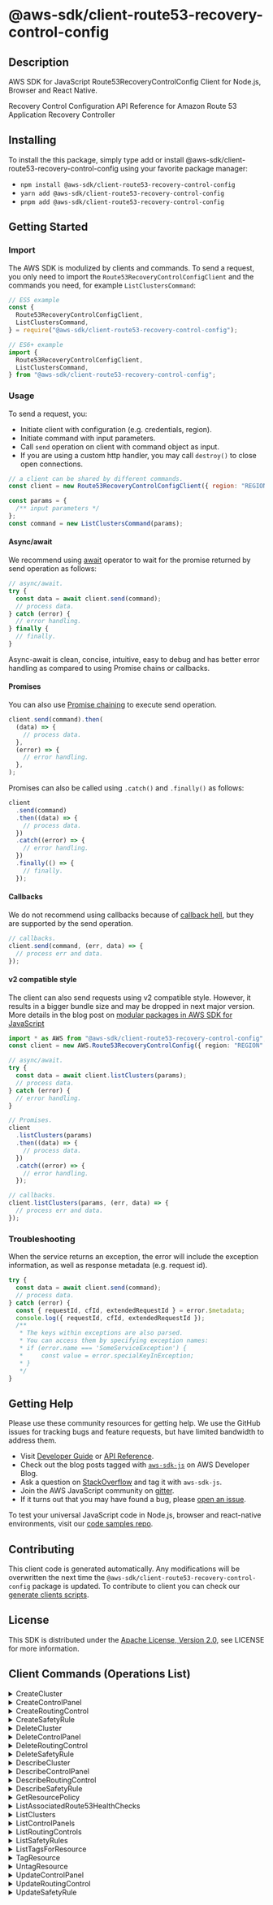 <!-- generated file, do not edit directly -->

# @aws-sdk/client-route53-recovery-control-config

## Description

AWS SDK for JavaScript Route53RecoveryControlConfig Client for Node.js, Browser and React Native.

<p>Recovery Control Configuration API Reference for Amazon Route 53 Application Recovery Controller</p>

## Installing

To install the this package, simply type add or install @aws-sdk/client-route53-recovery-control-config
using your favorite package manager:

- `npm install @aws-sdk/client-route53-recovery-control-config`
- `yarn add @aws-sdk/client-route53-recovery-control-config`
- `pnpm add @aws-sdk/client-route53-recovery-control-config`

## Getting Started

### Import

The AWS SDK is modulized by clients and commands.
To send a request, you only need to import the `Route53RecoveryControlConfigClient` and
the commands you need, for example `ListClustersCommand`:

```js
// ES5 example
const {
  Route53RecoveryControlConfigClient,
  ListClustersCommand,
} = require("@aws-sdk/client-route53-recovery-control-config");
```

```ts
// ES6+ example
import {
  Route53RecoveryControlConfigClient,
  ListClustersCommand,
} from "@aws-sdk/client-route53-recovery-control-config";
```

### Usage

To send a request, you:

- Initiate client with configuration (e.g. credentials, region).
- Initiate command with input parameters.
- Call `send` operation on client with command object as input.
- If you are using a custom http handler, you may call `destroy()` to close open connections.

```js
// a client can be shared by different commands.
const client = new Route53RecoveryControlConfigClient({ region: "REGION" });

const params = {
  /** input parameters */
};
const command = new ListClustersCommand(params);
```

#### Async/await

We recommend using [await](https://developer.mozilla.org/en-US/docs/Web/JavaScript/Reference/Operators/await)
operator to wait for the promise returned by send operation as follows:

```js
// async/await.
try {
  const data = await client.send(command);
  // process data.
} catch (error) {
  // error handling.
} finally {
  // finally.
}
```

Async-await is clean, concise, intuitive, easy to debug and has better error handling
as compared to using Promise chains or callbacks.

#### Promises

You can also use [Promise chaining](https://developer.mozilla.org/en-US/docs/Web/JavaScript/Guide/Using_promises#chaining)
to execute send operation.

```js
client.send(command).then(
  (data) => {
    // process data.
  },
  (error) => {
    // error handling.
  },
);
```

Promises can also be called using `.catch()` and `.finally()` as follows:

```js
client
  .send(command)
  .then((data) => {
    // process data.
  })
  .catch((error) => {
    // error handling.
  })
  .finally(() => {
    // finally.
  });
```

#### Callbacks

We do not recommend using callbacks because of [callback hell](http://callbackhell.com/),
but they are supported by the send operation.

```js
// callbacks.
client.send(command, (err, data) => {
  // process err and data.
});
```

#### v2 compatible style

The client can also send requests using v2 compatible style.
However, it results in a bigger bundle size and may be dropped in next major version. More details in the blog post
on [modular packages in AWS SDK for JavaScript](https://aws.amazon.com/blogs/developer/modular-packages-in-aws-sdk-for-javascript/)

```ts
import * as AWS from "@aws-sdk/client-route53-recovery-control-config";
const client = new AWS.Route53RecoveryControlConfig({ region: "REGION" });

// async/await.
try {
  const data = await client.listClusters(params);
  // process data.
} catch (error) {
  // error handling.
}

// Promises.
client
  .listClusters(params)
  .then((data) => {
    // process data.
  })
  .catch((error) => {
    // error handling.
  });

// callbacks.
client.listClusters(params, (err, data) => {
  // process err and data.
});
```

### Troubleshooting

When the service returns an exception, the error will include the exception information,
as well as response metadata (e.g. request id).

```js
try {
  const data = await client.send(command);
  // process data.
} catch (error) {
  const { requestId, cfId, extendedRequestId } = error.$metadata;
  console.log({ requestId, cfId, extendedRequestId });
  /**
   * The keys within exceptions are also parsed.
   * You can access them by specifying exception names:
   * if (error.name === 'SomeServiceException') {
   *     const value = error.specialKeyInException;
   * }
   */
}
```

## Getting Help

Please use these community resources for getting help.
We use the GitHub issues for tracking bugs and feature requests, but have limited bandwidth to address them.

- Visit [Developer Guide](https://docs.aws.amazon.com/sdk-for-javascript/v3/developer-guide/welcome.html)
  or [API Reference](https://docs.aws.amazon.com/AWSJavaScriptSDK/v3/latest/index.html).
- Check out the blog posts tagged with [`aws-sdk-js`](https://aws.amazon.com/blogs/developer/tag/aws-sdk-js/)
  on AWS Developer Blog.
- Ask a question on [StackOverflow](https://stackoverflow.com/questions/tagged/aws-sdk-js) and tag it with `aws-sdk-js`.
- Join the AWS JavaScript community on [gitter](https://gitter.im/aws/aws-sdk-js-v3).
- If it turns out that you may have found a bug, please [open an issue](https://github.com/aws/aws-sdk-js-v3/issues/new/choose).

To test your universal JavaScript code in Node.js, browser and react-native environments,
visit our [code samples repo](https://github.com/aws-samples/aws-sdk-js-tests).

## Contributing

This client code is generated automatically. Any modifications will be overwritten the next time the `@aws-sdk/client-route53-recovery-control-config` package is updated.
To contribute to client you can check our [generate clients scripts](https://github.com/aws/aws-sdk-js-v3/tree/main/scripts/generate-clients).

## License

This SDK is distributed under the
[Apache License, Version 2.0](http://www.apache.org/licenses/LICENSE-2.0),
see LICENSE for more information.

## Client Commands (Operations List)

<details>
<summary>
CreateCluster
</summary>

[Command API Reference](https://docs.aws.amazon.com/AWSJavaScriptSDK/v3/latest/client/route53-recovery-control-config/command/CreateClusterCommand/) / [Input](https://docs.aws.amazon.com/AWSJavaScriptSDK/v3/latest/Package/-aws-sdk-client-route53-recovery-control-config/Interface/CreateClusterCommandInput/) / [Output](https://docs.aws.amazon.com/AWSJavaScriptSDK/v3/latest/Package/-aws-sdk-client-route53-recovery-control-config/Interface/CreateClusterCommandOutput/)

</details>
<details>
<summary>
CreateControlPanel
</summary>

[Command API Reference](https://docs.aws.amazon.com/AWSJavaScriptSDK/v3/latest/client/route53-recovery-control-config/command/CreateControlPanelCommand/) / [Input](https://docs.aws.amazon.com/AWSJavaScriptSDK/v3/latest/Package/-aws-sdk-client-route53-recovery-control-config/Interface/CreateControlPanelCommandInput/) / [Output](https://docs.aws.amazon.com/AWSJavaScriptSDK/v3/latest/Package/-aws-sdk-client-route53-recovery-control-config/Interface/CreateControlPanelCommandOutput/)

</details>
<details>
<summary>
CreateRoutingControl
</summary>

[Command API Reference](https://docs.aws.amazon.com/AWSJavaScriptSDK/v3/latest/client/route53-recovery-control-config/command/CreateRoutingControlCommand/) / [Input](https://docs.aws.amazon.com/AWSJavaScriptSDK/v3/latest/Package/-aws-sdk-client-route53-recovery-control-config/Interface/CreateRoutingControlCommandInput/) / [Output](https://docs.aws.amazon.com/AWSJavaScriptSDK/v3/latest/Package/-aws-sdk-client-route53-recovery-control-config/Interface/CreateRoutingControlCommandOutput/)

</details>
<details>
<summary>
CreateSafetyRule
</summary>

[Command API Reference](https://docs.aws.amazon.com/AWSJavaScriptSDK/v3/latest/client/route53-recovery-control-config/command/CreateSafetyRuleCommand/) / [Input](https://docs.aws.amazon.com/AWSJavaScriptSDK/v3/latest/Package/-aws-sdk-client-route53-recovery-control-config/Interface/CreateSafetyRuleCommandInput/) / [Output](https://docs.aws.amazon.com/AWSJavaScriptSDK/v3/latest/Package/-aws-sdk-client-route53-recovery-control-config/Interface/CreateSafetyRuleCommandOutput/)

</details>
<details>
<summary>
DeleteCluster
</summary>

[Command API Reference](https://docs.aws.amazon.com/AWSJavaScriptSDK/v3/latest/client/route53-recovery-control-config/command/DeleteClusterCommand/) / [Input](https://docs.aws.amazon.com/AWSJavaScriptSDK/v3/latest/Package/-aws-sdk-client-route53-recovery-control-config/Interface/DeleteClusterCommandInput/) / [Output](https://docs.aws.amazon.com/AWSJavaScriptSDK/v3/latest/Package/-aws-sdk-client-route53-recovery-control-config/Interface/DeleteClusterCommandOutput/)

</details>
<details>
<summary>
DeleteControlPanel
</summary>

[Command API Reference](https://docs.aws.amazon.com/AWSJavaScriptSDK/v3/latest/client/route53-recovery-control-config/command/DeleteControlPanelCommand/) / [Input](https://docs.aws.amazon.com/AWSJavaScriptSDK/v3/latest/Package/-aws-sdk-client-route53-recovery-control-config/Interface/DeleteControlPanelCommandInput/) / [Output](https://docs.aws.amazon.com/AWSJavaScriptSDK/v3/latest/Package/-aws-sdk-client-route53-recovery-control-config/Interface/DeleteControlPanelCommandOutput/)

</details>
<details>
<summary>
DeleteRoutingControl
</summary>

[Command API Reference](https://docs.aws.amazon.com/AWSJavaScriptSDK/v3/latest/client/route53-recovery-control-config/command/DeleteRoutingControlCommand/) / [Input](https://docs.aws.amazon.com/AWSJavaScriptSDK/v3/latest/Package/-aws-sdk-client-route53-recovery-control-config/Interface/DeleteRoutingControlCommandInput/) / [Output](https://docs.aws.amazon.com/AWSJavaScriptSDK/v3/latest/Package/-aws-sdk-client-route53-recovery-control-config/Interface/DeleteRoutingControlCommandOutput/)

</details>
<details>
<summary>
DeleteSafetyRule
</summary>

[Command API Reference](https://docs.aws.amazon.com/AWSJavaScriptSDK/v3/latest/client/route53-recovery-control-config/command/DeleteSafetyRuleCommand/) / [Input](https://docs.aws.amazon.com/AWSJavaScriptSDK/v3/latest/Package/-aws-sdk-client-route53-recovery-control-config/Interface/DeleteSafetyRuleCommandInput/) / [Output](https://docs.aws.amazon.com/AWSJavaScriptSDK/v3/latest/Package/-aws-sdk-client-route53-recovery-control-config/Interface/DeleteSafetyRuleCommandOutput/)

</details>
<details>
<summary>
DescribeCluster
</summary>

[Command API Reference](https://docs.aws.amazon.com/AWSJavaScriptSDK/v3/latest/client/route53-recovery-control-config/command/DescribeClusterCommand/) / [Input](https://docs.aws.amazon.com/AWSJavaScriptSDK/v3/latest/Package/-aws-sdk-client-route53-recovery-control-config/Interface/DescribeClusterCommandInput/) / [Output](https://docs.aws.amazon.com/AWSJavaScriptSDK/v3/latest/Package/-aws-sdk-client-route53-recovery-control-config/Interface/DescribeClusterCommandOutput/)

</details>
<details>
<summary>
DescribeControlPanel
</summary>

[Command API Reference](https://docs.aws.amazon.com/AWSJavaScriptSDK/v3/latest/client/route53-recovery-control-config/command/DescribeControlPanelCommand/) / [Input](https://docs.aws.amazon.com/AWSJavaScriptSDK/v3/latest/Package/-aws-sdk-client-route53-recovery-control-config/Interface/DescribeControlPanelCommandInput/) / [Output](https://docs.aws.amazon.com/AWSJavaScriptSDK/v3/latest/Package/-aws-sdk-client-route53-recovery-control-config/Interface/DescribeControlPanelCommandOutput/)

</details>
<details>
<summary>
DescribeRoutingControl
</summary>

[Command API Reference](https://docs.aws.amazon.com/AWSJavaScriptSDK/v3/latest/client/route53-recovery-control-config/command/DescribeRoutingControlCommand/) / [Input](https://docs.aws.amazon.com/AWSJavaScriptSDK/v3/latest/Package/-aws-sdk-client-route53-recovery-control-config/Interface/DescribeRoutingControlCommandInput/) / [Output](https://docs.aws.amazon.com/AWSJavaScriptSDK/v3/latest/Package/-aws-sdk-client-route53-recovery-control-config/Interface/DescribeRoutingControlCommandOutput/)

</details>
<details>
<summary>
DescribeSafetyRule
</summary>

[Command API Reference](https://docs.aws.amazon.com/AWSJavaScriptSDK/v3/latest/client/route53-recovery-control-config/command/DescribeSafetyRuleCommand/) / [Input](https://docs.aws.amazon.com/AWSJavaScriptSDK/v3/latest/Package/-aws-sdk-client-route53-recovery-control-config/Interface/DescribeSafetyRuleCommandInput/) / [Output](https://docs.aws.amazon.com/AWSJavaScriptSDK/v3/latest/Package/-aws-sdk-client-route53-recovery-control-config/Interface/DescribeSafetyRuleCommandOutput/)

</details>
<details>
<summary>
GetResourcePolicy
</summary>

[Command API Reference](https://docs.aws.amazon.com/AWSJavaScriptSDK/v3/latest/client/route53-recovery-control-config/command/GetResourcePolicyCommand/) / [Input](https://docs.aws.amazon.com/AWSJavaScriptSDK/v3/latest/Package/-aws-sdk-client-route53-recovery-control-config/Interface/GetResourcePolicyCommandInput/) / [Output](https://docs.aws.amazon.com/AWSJavaScriptSDK/v3/latest/Package/-aws-sdk-client-route53-recovery-control-config/Interface/GetResourcePolicyCommandOutput/)

</details>
<details>
<summary>
ListAssociatedRoute53HealthChecks
</summary>

[Command API Reference](https://docs.aws.amazon.com/AWSJavaScriptSDK/v3/latest/client/route53-recovery-control-config/command/ListAssociatedRoute53HealthChecksCommand/) / [Input](https://docs.aws.amazon.com/AWSJavaScriptSDK/v3/latest/Package/-aws-sdk-client-route53-recovery-control-config/Interface/ListAssociatedRoute53HealthChecksCommandInput/) / [Output](https://docs.aws.amazon.com/AWSJavaScriptSDK/v3/latest/Package/-aws-sdk-client-route53-recovery-control-config/Interface/ListAssociatedRoute53HealthChecksCommandOutput/)

</details>
<details>
<summary>
ListClusters
</summary>

[Command API Reference](https://docs.aws.amazon.com/AWSJavaScriptSDK/v3/latest/client/route53-recovery-control-config/command/ListClustersCommand/) / [Input](https://docs.aws.amazon.com/AWSJavaScriptSDK/v3/latest/Package/-aws-sdk-client-route53-recovery-control-config/Interface/ListClustersCommandInput/) / [Output](https://docs.aws.amazon.com/AWSJavaScriptSDK/v3/latest/Package/-aws-sdk-client-route53-recovery-control-config/Interface/ListClustersCommandOutput/)

</details>
<details>
<summary>
ListControlPanels
</summary>

[Command API Reference](https://docs.aws.amazon.com/AWSJavaScriptSDK/v3/latest/client/route53-recovery-control-config/command/ListControlPanelsCommand/) / [Input](https://docs.aws.amazon.com/AWSJavaScriptSDK/v3/latest/Package/-aws-sdk-client-route53-recovery-control-config/Interface/ListControlPanelsCommandInput/) / [Output](https://docs.aws.amazon.com/AWSJavaScriptSDK/v3/latest/Package/-aws-sdk-client-route53-recovery-control-config/Interface/ListControlPanelsCommandOutput/)

</details>
<details>
<summary>
ListRoutingControls
</summary>

[Command API Reference](https://docs.aws.amazon.com/AWSJavaScriptSDK/v3/latest/client/route53-recovery-control-config/command/ListRoutingControlsCommand/) / [Input](https://docs.aws.amazon.com/AWSJavaScriptSDK/v3/latest/Package/-aws-sdk-client-route53-recovery-control-config/Interface/ListRoutingControlsCommandInput/) / [Output](https://docs.aws.amazon.com/AWSJavaScriptSDK/v3/latest/Package/-aws-sdk-client-route53-recovery-control-config/Interface/ListRoutingControlsCommandOutput/)

</details>
<details>
<summary>
ListSafetyRules
</summary>

[Command API Reference](https://docs.aws.amazon.com/AWSJavaScriptSDK/v3/latest/client/route53-recovery-control-config/command/ListSafetyRulesCommand/) / [Input](https://docs.aws.amazon.com/AWSJavaScriptSDK/v3/latest/Package/-aws-sdk-client-route53-recovery-control-config/Interface/ListSafetyRulesCommandInput/) / [Output](https://docs.aws.amazon.com/AWSJavaScriptSDK/v3/latest/Package/-aws-sdk-client-route53-recovery-control-config/Interface/ListSafetyRulesCommandOutput/)

</details>
<details>
<summary>
ListTagsForResource
</summary>

[Command API Reference](https://docs.aws.amazon.com/AWSJavaScriptSDK/v3/latest/client/route53-recovery-control-config/command/ListTagsForResourceCommand/) / [Input](https://docs.aws.amazon.com/AWSJavaScriptSDK/v3/latest/Package/-aws-sdk-client-route53-recovery-control-config/Interface/ListTagsForResourceCommandInput/) / [Output](https://docs.aws.amazon.com/AWSJavaScriptSDK/v3/latest/Package/-aws-sdk-client-route53-recovery-control-config/Interface/ListTagsForResourceCommandOutput/)

</details>
<details>
<summary>
TagResource
</summary>

[Command API Reference](https://docs.aws.amazon.com/AWSJavaScriptSDK/v3/latest/client/route53-recovery-control-config/command/TagResourceCommand/) / [Input](https://docs.aws.amazon.com/AWSJavaScriptSDK/v3/latest/Package/-aws-sdk-client-route53-recovery-control-config/Interface/TagResourceCommandInput/) / [Output](https://docs.aws.amazon.com/AWSJavaScriptSDK/v3/latest/Package/-aws-sdk-client-route53-recovery-control-config/Interface/TagResourceCommandOutput/)

</details>
<details>
<summary>
UntagResource
</summary>

[Command API Reference](https://docs.aws.amazon.com/AWSJavaScriptSDK/v3/latest/client/route53-recovery-control-config/command/UntagResourceCommand/) / [Input](https://docs.aws.amazon.com/AWSJavaScriptSDK/v3/latest/Package/-aws-sdk-client-route53-recovery-control-config/Interface/UntagResourceCommandInput/) / [Output](https://docs.aws.amazon.com/AWSJavaScriptSDK/v3/latest/Package/-aws-sdk-client-route53-recovery-control-config/Interface/UntagResourceCommandOutput/)

</details>
<details>
<summary>
UpdateControlPanel
</summary>

[Command API Reference](https://docs.aws.amazon.com/AWSJavaScriptSDK/v3/latest/client/route53-recovery-control-config/command/UpdateControlPanelCommand/) / [Input](https://docs.aws.amazon.com/AWSJavaScriptSDK/v3/latest/Package/-aws-sdk-client-route53-recovery-control-config/Interface/UpdateControlPanelCommandInput/) / [Output](https://docs.aws.amazon.com/AWSJavaScriptSDK/v3/latest/Package/-aws-sdk-client-route53-recovery-control-config/Interface/UpdateControlPanelCommandOutput/)

</details>
<details>
<summary>
UpdateRoutingControl
</summary>

[Command API Reference](https://docs.aws.amazon.com/AWSJavaScriptSDK/v3/latest/client/route53-recovery-control-config/command/UpdateRoutingControlCommand/) / [Input](https://docs.aws.amazon.com/AWSJavaScriptSDK/v3/latest/Package/-aws-sdk-client-route53-recovery-control-config/Interface/UpdateRoutingControlCommandInput/) / [Output](https://docs.aws.amazon.com/AWSJavaScriptSDK/v3/latest/Package/-aws-sdk-client-route53-recovery-control-config/Interface/UpdateRoutingControlCommandOutput/)

</details>
<details>
<summary>
UpdateSafetyRule
</summary>

[Command API Reference](https://docs.aws.amazon.com/AWSJavaScriptSDK/v3/latest/client/route53-recovery-control-config/command/UpdateSafetyRuleCommand/) / [Input](https://docs.aws.amazon.com/AWSJavaScriptSDK/v3/latest/Package/-aws-sdk-client-route53-recovery-control-config/Interface/UpdateSafetyRuleCommandInput/) / [Output](https://docs.aws.amazon.com/AWSJavaScriptSDK/v3/latest/Package/-aws-sdk-client-route53-recovery-control-config/Interface/UpdateSafetyRuleCommandOutput/)

</details>
